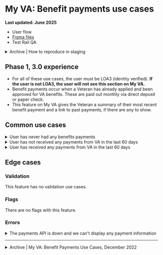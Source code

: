 # My VA: Benefit payments use cases

**Last updated: June 2025**

- User flow
- [Figma files](https://www.figma.com/design/15yOY4VEzitxm5tRMDiAzz/My-VA?node-id=5393-14219&t=cZLTEcVoQuXx90AV-1)
- Test Rail QA

<details><summary>Archive | How to reproduce in staging</summary>

- [User has not received any payments from VA in the last 60 days](https://github.com/department-of-veterans-affairs/va.gov-team/blob/master/products/identity-personalization/my-va/use-cases/benefit-payments-use-cases/no-recent-payments.md#how-to-reproduce)
- [User has received any payments from VA in the last 60 days](https://github.com/department-of-veterans-affairs/va.gov-team/blob/master/products/identity-personalization/my-va/use-cases/benefit-payments-use-cases/has-recent-payments.md#how-to-reproduce)
- [The payments API is down and we can't display any payment information](https://github.com/department-of-veterans-affairs/va.gov-team/blob/master/products/identity-personalization/my-va/use-cases/benefit-payments-use-cases/payment-API-error.md#how-to-reproduce)

</details>

## Phase 1, 3.0 experience
- For all of these use cases, the user must be LOA3 (identity verified). **If the user is not LOA3, the user will not see this section on My VA.**
- Benefit payments occur when a Veteran has already applied and been approved for VA benefits. These are paid out monthly via direct deposit or paper check.
- This feature on My VA gives the Veteran a summary of their most recent benefit payment and a link to past payments, if there are any to show.

## Common use cases

<details><summary>User has never had any benefits payments</summary>

- **Use case:** If a logged in LOA3 user has no history of payments they receive a message informing them they don't have any and a link to the general payment history tool.
- **Status code:** TBD
- **Format:** [Card component](https://design.va.gov/components/card)
- [Link to designs](https://www.figma.com/design/15yOY4VEzitxm5tRMDiAzz/My-VA?node-id=5125-15049&t=cZLTEcVoQuXx90AV-1)
- [Link to code]
- **Content:** See designs

</details>


<details><summary>User has not received any payments from VA in the last 60 days</summary>

- **Use case:** If a LOA3 user signs in and has not received any payments from VA in the last 60 days, they will see a card in the Benefit payments section stating that they have no recent payments as well as a link to review their payment history.
- **Status code:** TBD
- **Format:** [Card component](https://design.va.gov/components/card)
- [Link to designs](https://www.figma.com/design/15yOY4VEzitxm5tRMDiAzz/My-VA?node-id=5414-19152&t=cZLTEcVoQuXx90AV-1)
- [Link to code]
- **Content:** See designs

</details>


<details><summary>User has received any payments from VA in the last 60 days</summary>

- **Use case:** If a LOA3 user has received a payment from VA in the last 60 days, they will see a card in the Benefits payments section that tells them the dollar amount of the payment, the type of benefit payment, the date it was deposited or mailed to them, and a link to the payment history tool. Only the most recent payment is shown.
   - If a user received the payment via direct deposit, then the date text will read "Deposited on" whereas if they received it via mailed paper check, the date text will read "Checked mailed on".
- **Status code:** TBD
- **Format:** [Card component](https://design.va.gov/components/card)
- [Link to designs](https://www.figma.com/design/15yOY4VEzitxm5tRMDiAzz/My-VA?node-id=5414-19152&t=cZLTEcVoQuXx90AV-1)
- [Link to code]
- **Content:** See designs

</details>


## Edge cases

### Validation
This feature has no validation use cases.

### Flags
There are no flags with this feature.

### Errors

<details><summary>The payments API is down and we can't display any payment information</summary>

- **Use case:** If an LOA3 user logs in and there is an error with the payments API show a warning alert, and hide the payment card. TBD Do we show the link to payment tool or just leave it when this shows? The link could be in the alert.
- **Status code:** TBD
- **Format:** [Warning slim alert](https://design.va.gov/components/alert/#web-2)
- [Link to designs](https://www.figma.com/design/15yOY4VEzitxm5tRMDiAzz/My-VA?node-id=5125-15183&t=cZLTEcVoQuXx90AV-1)
- [Link to code]
- **Content:**

We can’t access your payment history right now. We’re working to fix this problem. Please check back later.

</details>

---

<details><summary>Archive | My VA: Benefit Payments Use Cases, December 2022</summary>
  
# My VA: Benefit Payments Use Cases

**Last updated:** December 14, 2022

## Overview of Benefit Payments

* Benefit payments occur when a Veteran has already applied and been approved for VA benefits. These are paid out monthly via direct deposit or paper check.
* This feature on My VA gives the Veteran a summary of their most recent benefit payment and a link to past payments, if there are any to show.
* For all of these use cases, the user must be LOA3 (identity verified).
* [LOA1 users](https://github.com/department-of-veterans-affairs/va.gov-team/tree/master/products/identity-personalization/my-va/use-cases/LOA1-use-cases) will not see this section on My VA.

## Common use cases
- [User *has* received a payment from VA in the last 60 days via direct deposit or paper check](https://github.com/department-of-veterans-affairs/va.gov-team/blob/master/products/identity-personalization/my-va/use-cases/benefit-payments-use-cases/has-recent-payments.md)
- [User *has not* received any payments from VA in the last 60 days](https://github.com/department-of-veterans-affairs/va.gov-team/blob/master/products/identity-personalization/my-va/use-cases/benefit-payments-use-cases/no-recent-payments.md)

## Edge cases

### Flags
There are no flags associated with this feature.

### System
- [The payments API is down and we can't display any payment information](https://github.com/department-of-veterans-affairs/va.gov-team/blob/master/products/identity-personalization/my-va/use-cases/benefit-payments-use-cases/payment-API-error.md)

## Flow diagrams
- [User flow for benefit payments on My VA](https://www.figma.com/file/15yOY4VEzitxm5tRMDiAzz/My-VA?type=design&node-id=0%3A7514&mode=design&t=ZhUs1Oeae2EQjVFh-1)

</details>
